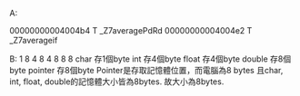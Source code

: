 A:

00000000004004b4 T _Z7averagePdRd
00000000004004e2 T _Z7averageif

B:
1 8
4 8
4 8
8 8
char    存1個byte
int     存4個byte
float   存4個byte
double  存8個byte
pointer 存8個byte
Pointer是存取記憶體位置，而電腦為8 bytes  且char, int, float, double的記憶體大小皆為8bytes. 故大小為8bytes.
